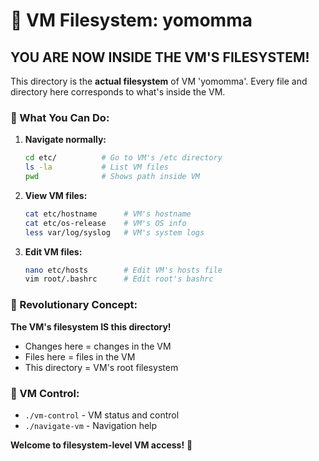 # 🌟 VM Filesystem: yomomma

## YOU ARE NOW INSIDE THE VM'S FILESYSTEM!

This directory is the **actual filesystem** of VM 'yomomma'.
Every file and directory here corresponds to what's inside the VM.

### 🎯 What You Can Do:

1. **Navigate normally:**
   ```bash
   cd etc/          # Go to VM's /etc directory
   ls -la           # List VM files
   pwd              # Shows path inside VM
   ```

2. **View VM files:**
   ```bash
   cat etc/hostname      # VM's hostname
   cat etc/os-release    # VM's OS info
   less var/log/syslog   # VM's system logs
   ```

3. **Edit VM files:**
   ```bash
   nano etc/hosts        # Edit VM's hosts file
   vim root/.bashrc      # Edit root's bashrc
   ```

### 🚀 Revolutionary Concept:

**The VM's filesystem IS this directory!**
- Changes here = changes in the VM
- Files here = files in the VM  
- This directory = VM's root filesystem

### 🔧 VM Control:
- `./vm-control` - VM status and control
- `./navigate-vm` - Navigation help

**Welcome to filesystem-level VM access!** 🎉
